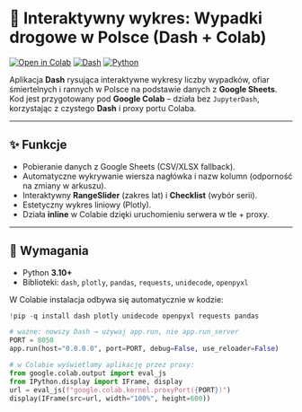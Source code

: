 # 🚦 Interaktywny wykres: Wypadki drogowe w Polsce (Dash + Colab)

[![Open in Colab](https://img.shields.io/badge/Open%20in-Colab-orange?logo=googlecolab)](https://colab.research.google.com/drive/1C2317YWBbP6fwRyGjI2sA-WHDHhmWEDG?usp=sharing)
[![Dash](https://img.shields.io/badge/Dash-latest-1f77b4)](#wymagania)
[![Python](https://img.shields.io/badge/Python-3.10%2B-blue.svg)](#wymagania)

Aplikacja **Dash** rysująca interaktywne wykresy liczby wypadków, ofiar śmiertelnych i rannych w Polsce na podstawie danych z **Google Sheets**. 
Kod jest przygotowany pod **Google Colab** – działa bez `JupyterDash`, korzystając z czystego **Dash** i proxy portu Colaba.

---

## ✨ Funkcje
- Pobieranie danych z Google Sheets (CSV/XLSX fallback).
- Automatyczne wykrywanie wiersza nagłówka i nazw kolumn (odporność na zmiany w arkuszu).
- Interaktywny **RangeSlider** (zakres lat) i **Checklist** (wybór serii).
- Estetyczny wykres liniowy (Plotly).
- Działa **inline** w Colabie dzięki uruchomieniu serwera w tle + proxy.

---

## 🧰 Wymagania
- Python **3.10+**
- Biblioteki: `dash`, `plotly`, `pandas`, `requests`, `unidecode`, `openpyxl`

W Colabie instalacja odbywa się automatycznie w kodzie:
```python
!pip -q install dash plotly unidecode openpyxl requests pandas

# ważne: nowszy Dash → używaj app.run, nie app.run_server
PORT = 8050
app.run(host="0.0.0.0", port=PORT, debug=False, use_reloader=False)

# w Colabie wyświetlamy aplikację przez proxy:
from google.colab.output import eval_js
from IPython.display import IFrame, display
url = eval_js(f"google.colab.kernel.proxyPort({PORT})")
display(IFrame(src=url, width="100%", height=600))
